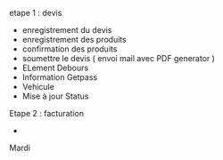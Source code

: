etape 1 : devis  
-   enregistrement du devis  
-   enregistrement des produits
- confirmation des produits 
- soumettre le devis ( envoi mail avec PDF generator ) 
- ELement Debours   
- Information Getpass 
- Vehicule 
- Mise à jour Status 

Etape 2 : facturation 

- 


Mardi  

